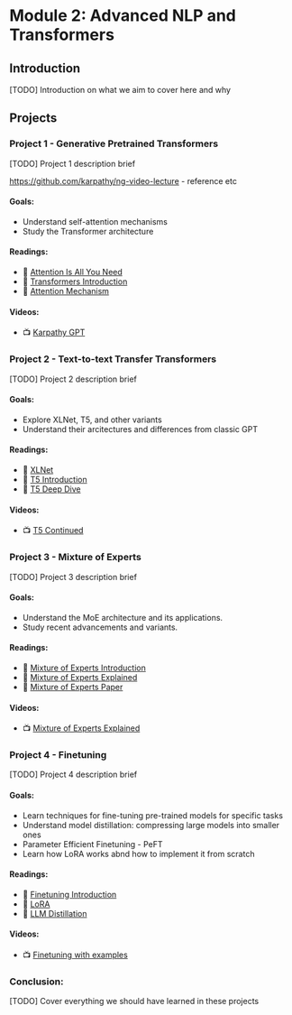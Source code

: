 # Module 2: Advanced NLP and Transformers

## Introduction

[TODO] Introduction on what we aim to cover here and why

## Projects

### Project 1 - Generative Pretrained Transformers

[TODO] Project 1 description brief

https://github.com/karpathy/ng-video-lecture - reference etc

#### Goals: 

- Understand self-attention mechanisms
- Study the Transformer architecture

#### Readings:
- 📖 [Attention Is All You Need](https://arxiv.org/abs/1706.03762)
- 📖 [Transformers Introduction](https://www.turing.com/kb/brief-introduction-to-transformers-and-their-power)
- 📖 [Attention Mechanism](https://machinelearningmastery.com/the-transformer-attention-mechanism/)

#### Videos:
- 📺 [Karpathy GPT](https://www.youtube.com/watch?v=kCc8FmEb1nY)

### Project 2 - Text-to-text Transfer Transformers

[TODO] Project 2 description brief

#### Goals: 

- Explore XLNet, T5, and other variants
- Understand their arcitectures and differences from classic GPT

#### Readings:
- 📖 [XLNet](https://towardsdatascience.com/what-is-xlnet-and-why-it-outperforms-bert-8d8fce710335)
- 📖 [T5 Introduction](https://blog.research.google/2020/02/exploring-transfer-learning-with-t5.html)
- 📖 [T5 Deep Dive](https://cameronrwolfe.substack.com/p/t5-text-to-text-transformers-part)

#### Videos:
- 📺 [T5 Continued](https://www.youtube.com/watch?v=91iLu6OOrwk)

### Project 3 - Mixture of Experts

[TODO] Project 3 description brief

#### Goals: 

- Understand the MoE architecture and its applications.
- Study recent advancements and variants.

#### Readings:
- 📖 [Mixture of Experts Introduction](https://machinelearningmastery.com/mixture-of-experts/)
- 📖 [Mixture of Experts Explained](https://www.tensorops.ai/post/what-is-mixture-of-experts-llm)
- 📖 [Mixture of Experts Paper](https://arxiv.org/abs/1312.4314)

#### Videos:
- 📺 [Mixture of Experts Explained](https://www.youtube.com/watch?v=mwO6v4BlgZQ)

### Project 4 - Finetuning

[TODO] Project 4 description brief

#### Goals: 

- Learn techniques for fine-tuning pre-trained models for specific tasks
- Understand model distillation: compressing large models into smaller ones
- Parameter Efficient Finetuning - PeFT
- Learn how LoRA works abnd how to implement it from scratch


#### Readings:
- 📖 [Finetuning Introduction](https://www.turing.com/resources/finetuning-large-language-models)
- 📖 [LoRA](https://towardsdatascience.com/understanding-lora-low-rank-adaptation-for-finetuning-large-models-936bce1a07c6)
- 📖 [LLM Distillation](https://snorkel.ai/llm-distillation-techniques-to-explode-in-importance-in-2024/)

#### Videos:
- 📺 [Finetuning with examples](https://www.youtube.com/watch?v=eC6Hd1hFvos)

### Conclusion:

[TODO] Cover everything we should have learned in these projects
